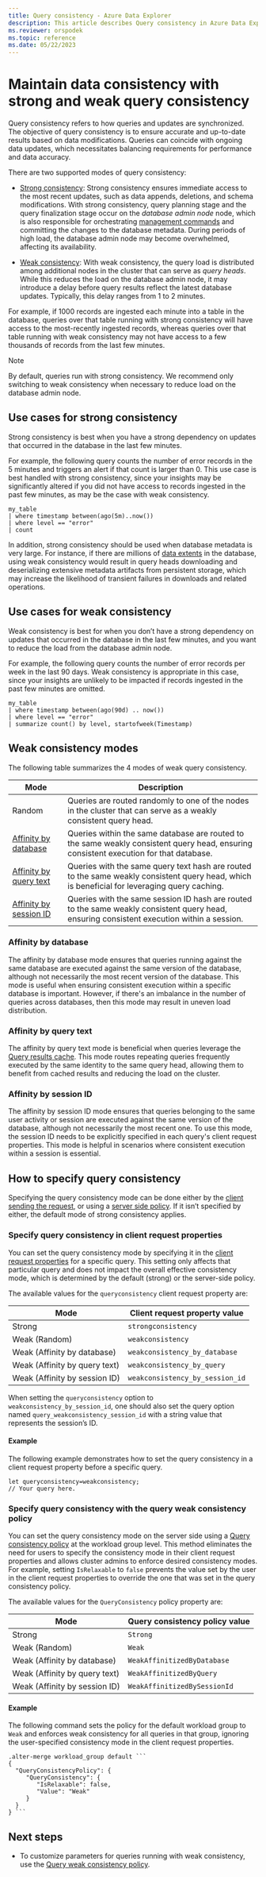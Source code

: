 ```yaml
---
title: Query consistency - Azure Data Explorer
description: This article describes Query consistency in Azure Data Explorer.
ms.reviewer: orspodek
ms.topic: reference
ms.date: 05/22/2023
---
```

# Maintain data consistency with strong and weak query consistency

Query consistency refers to how queries and updates are synchronized. The objective of query consistency is to ensure accurate and up-to-date results based on data modifications. Queries can coincide with ongoing data updates, which necessitates balancing requirements for performance and data accuracy.

There are two supported modes of query consistency:

* [Strong consistency](#use-cases-for-strong-consistency): Strong consistency ensures immediate access to the most recent updates, such as data appends, deletions, and schema modifications. With strong consistency, query planning stage and the query finalization stage occur on the *database admin node* node, which is also responsible for orchestrating [management commands](../management/index.md) and committing the changes to the database metadata. During periods of high load, the database admin node may become overwhelmed, affecting its availability.

* [Weak consistency](#use-cases-for-weak-consistency): With weak consistency, the query load is distributed among additional nodes in the cluster that can serve as *query heads*. While this reduces the load on the database admin node, it may introduce a delay before query results reflect the latest database updates. Typically, this delay ranges from 1 to 2 minutes.

For example, if 1000 records are ingested each minute into a table in the database, queries over that table running with strong consistency will have access to the most-recently ingested records, whereas queries over that table running with weak consistency may not have access to a few thousands of records from the last few minutes.

> [!NOTE]
> By default, queries run with strong consistency. We recommend only switching to weak consistency when necessary to reduce load on the database admin node.

## Use cases for strong consistency

Strong consistency is best when you have a strong dependency on updates that occurred in the database in the last few minutes.

For example, the following query counts the number of error records in the 5 minutes and triggers an alert if that count is larger than 0. This use case is best handled with strong consistency, since your insights may be significantly altered if you did not have access to records ingested in the past few minutes, as may be the case with weak consistency.

```kusto
my_table
| where timestamp between(ago(5m)..now())
| where level == "error"
| count
```

In addition, strong consistency should be used when database metadata is very large. For instance, if there are millions of [data extents](../management/extents-overview.md) in the database, using weak consistency would result in query heads downloading and deserializing extensive metadata artifacts from persistent storage, which may increase the likelihood of transient failures in downloads and related operations.

## Use cases for weak consistency

Weak consistency is best for when you don’t have a strong dependency on updates that occurred in the database in the last few minutes, and you want to reduce the load from the database admin node.

For example, the following query counts the number of error records per week in the last 90 days. Weak consistency is appropriate in this case, since your insights are unlikely to be impacted if records ingested in the past few minutes are omitted.

```kusto
my_table
| where timestamp between(ago(90d) .. now())
| where level == "error"
| summarize count() by level, startofweek(Timestamp)
```

## Weak consistency modes

The following table summarizes the 4 modes of weak query consistency.

| Mode | Description |
|--|--|
| Random| Queries are routed randomly to one of the nodes in the cluster that can serve as a weakly consistent query head.|
| [Affinity by database](#affinity-by-database)| Queries within the same database are routed to the same weakly consistent query head, ensuring consistent execution for that database. |
| [Affinity by query text](#affinity-by-query-text)| Queries with the same query text hash are routed to the same weakly consistent query head, which is beneficial for leveraging query caching. |
| [Affinity by session ID](#affinity-by-session-id)| Queries with the same session ID hash are routed to the same weakly consistent query head, ensuring consistent execution within a session. |

### Affinity by database

The affinity by database mode ensures that queries running against the same database are executed against the same version of the database, although not necessarily the most recent version of the database. This mode is useful when ensuring consistent execution within a specific database is important. However, if there's an imbalance in the number of queries across databases, then this mode may result in uneven load distribution.

### Affinity by query text

The affinity by query text mode is beneficial when queries leverage the [Query results cache](../query/query-results-cache.md). This mode routes repeating queries frequently executed by the same identity to the same query head, allowing them to benefit from cached results and reducing the load on the cluster.

### Affinity by session ID

The affinity by session ID mode ensures that queries belonging to the same user activity or session are executed against the same version of the database, although not necessarily the most recent one. To use this mode, the session ID needs to be explicitly specified in each query's client request properties. This mode is helpful in scenarios where consistent execution within a session is essential.

## How to specify query consistency

Specifying the query consistency mode can be done either by the [client sending the request](#specify-query-consistency-in-client-request-properties), or using a [server side policy](#specify-query-consistency-with-the-query-weak-consistency-policy). If it isn’t specified by either, the default mode of strong consistency applies.

### Specify query consistency in client request properties

You can set the query consistency mode by specifying it in the [client request properties](../api/netfx/request-properties.md) for a specific query. This setting only affects that particular query and does not impact the overall effective consistency mode, which is determined by the default (strong) or the server-side policy.

The available values for the `queryconsistency` client request property are:

|Mode|Client request property value|
|--|--|
|Strong|`strongconsistency`|
|Weak (Random)|`weakconsistency`|
|Weak (Affinity by database)|`weakconsistency_by_database`|
|Weak (Affinity by query text)|`weakconsistency_by_query`|
|Weak (Affinity by session ID)|`weakconsistency_by_session_id`|

When setting the `queryconsistency` option to `weakconsistency_by_session_id`, one should also set the query option named `query_weakconsistency_session_id` with a string value that represents the session’s ID.

#### Example

The following example demonstrates how to set the query consistency in a client request property before a specific query.

```kusto
let queryconsistency=weakconsistency;
// Your query here.
```

### Specify query consistency with the query weak consistency policy

You can set the query consistency mode on the server side using a [Query consistency policy](../management/query-consistency-policy.md) at the workload group level. This method eliminates the need for users to specify the consistency mode in their client request properties and allows cluster admins to enforce desired consistency modes. For example, setting `IsRelaxable` to `false` prevents the value set by the user in the client request properties to override the one that was set in the query consistency policy.

The available values for the `QueryConsistency` policy property are:

|Mode|Query consistency policy value|
|--|--|
|Strong|`Strong`|
|Weak (Random)|`Weak`|
|Weak (Affinity by database)|`WeakAffinitizedByDatabase`|
|Weak (Affinity by query text)|`WeakAffinitizedByQuery`|
|Weak (Affinity by session ID)|`WeakAffinitizedBySessionId`|

#### Example

The following command sets the policy for the default workload group to `Weak` and enforces weak consistency for all queries in that group, ignoring the user-specified consistency mode in the client request properties.

```kusto
.alter-merge workload_group default ```
{
  "QueryConsistencyPolicy": {
     "QueryConsistency": {
        "IsRelaxable": false,
        "Value": "Weak"
     }
  }
} ```
```

## Next steps

* To customize parameters for queries running with weak consistency, use the [Query weak consistency policy](../management/query-weak-consistency-policy.md).
